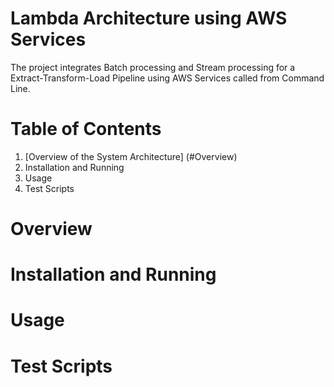 # Lambda Architecture using AWS Services 
The project integrates Batch processing and Stream processing for a Extract-Transform-Load Pipeline using AWS Services called from Command Line. 

# Table of Contents
1. [Overview of the System Architecture] (#Overview)
2. Installation and Running 
3. Usage 
4. Test Scripts 
# Overview
# Installation and Running 
# Usage
# Test Scripts

